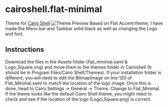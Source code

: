 # cairoshell.flat-minimal
Theme for [Cairo Shell](https://github.com/cairoshell/cairoshell)
![Theme Preview]("https://raw.githubusercontent.com/shan-sherif/cairoshell.flat-minimal/refs/heads/main/Preview.png")
Based on Flat Accent theme, I have made the Menu bar and Taskbar solid black as well as changing the Logo and font.

## Instructions
Download the files in the Assets folder (flat_minimal.xaml & Logo_Square.ong) and move them to the themes folder in Cairoshell (It should be in Program Files/Cairo Shell/Themes).
If your installation folder is different, you will need to edit the BitmapImage on line 120 of Flat_Minimal.xaml to match the location of the logo image.
Once this is done, head to Cairo Settings -> General -> Theme. Change to Flat_Minimal.
If the theme looks like the default Cairo Shell theme, you might need to check and see if the location of the logo (Logo_Square.png) is correct.

